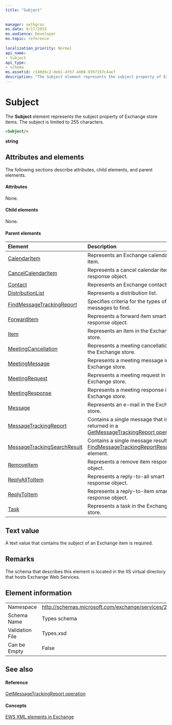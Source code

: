 ```yaml
---
title: "Subject"
 
 
manager: sethgros
ms.date: 9/17/2015
ms.audience: Developer
ms.topic: reference
 
localization_priority: Normal
api_name:
- Subject
api_type:
- schema
ms.assetid: c140d6c2-deb1-4f67-a908-9397197c4ae7
description: "The Subject element represents the subject property of Exchange store items. The subject is limited to 255 characters."
---
```


# Subject

The **Subject** element represents the subject property of Exchange store items. The subject is limited to 255 characters. 
  
```XML
<Subject/>
```

 **string**
## Attributes and elements

The following sections describe attributes, child elements, and parent elements.
  
#### Attributes

None.
  
#### Child elements

None.
  
#### Parent elements

|**Element**|**Description**|
|:-----|:-----|
|[CalendarItem](calendaritem.md) <br/> |Represents an Exchange calendar item.  <br/> |
|[CancelCalendarItem](cancelcalendaritem.md) <br/> |Represents a cancel calendar item response object.  <br/> |
|[Contact](contact.md) <br/> |Represents an Exchange contact item.  <br/> |
|[DistributionList](distributionlist.md) <br/> |Represents a distribution list.  <br/> |
|[FindMessageTrackingReport](findmessagetrackingreport.md) <br/> |Specifies criteria for the types of messages to find.  <br/> |
|[ForwardItem](forwarditem.md) <br/> |Represents a forward item smart response object.  <br/> |
|[Item](item.md) <br/> |Represents an item in the Exchange store.  <br/> |
|[MeetingCancellation](meetingcancellation.md) <br/> |Represents a meeting cancellation in the Exchange store.  <br/> |
|[MeetingMessage](meetingmessage.md) <br/> |Represents a meeting message in the Exchange store.  <br/> |
|[MeetingRequest](meetingrequest.md) <br/> |Represents a meeting request in the Exchange store.  <br/> |
|[MeetingResponse](meetingresponse.md) <br/> |Represents a meeting response in the Exchange store.  <br/> |
|[Message](message-ex15websvcsotherref.md) <br/> |Represents an e-mail in the Exchange store.  <br/> |
|[MessageTrackingReport](messagetrackingreport.md) <br/> |Contains a single message that is returned in a [GetMessageTrackingReport operation](getmessagetrackingreport-operation.md).  <br/> |
|[MessageTrackingSearchResult](messagetrackingsearchresult.md) <br/> |Contains a single message result for a [FindMessageTrackingReportResponse](findmessagetrackingreportresponse.md) element.  <br/> |
|[RemoveItem](removeitem.md) <br/> |Represents a remove item response object.  <br/> |
|[ReplyAllToItem](replyalltoitem.md) <br/> |Represents a reply-to-all smart response object.  <br/> |
|[ReplyToItem](replytoitem.md) <br/> |Represents a reply-to-item smart response object.  <br/> |
|[Task](task.md) <br/> |Represents a task in the Exchange store.  <br/> |
   
## Text value

A text value that contains the subject of an Exchange item is required.
  
## Remarks

The schema that describes this element is located in the IIS virtual directory that hosts Exchange Web Services.
  
## Element information

|||
|:-----|:-----|
|Namespace  <br/> |http://schemas.microsoft.com/exchange/services/2006/types  <br/> |
|Schema Name  <br/> |Types schema  <br/> |
|Validation File  <br/> |Types.xsd  <br/> |
|Can be Empty  <br/> |False  <br/> |
   
## See also

#### Reference

[GetMessageTrackingReport operation](getmessagetrackingreport-operation.md)
#### Concepts

[EWS XML elements in Exchange](ews-xml-elements-in-exchange.md)

